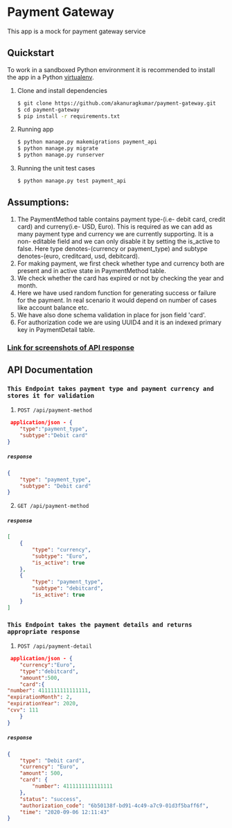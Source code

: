 # Payment Gateway
This app is a mock for payment gateway service
## Quickstart

To work in a sandboxed Python environment it is recommended to install the app in a Python [virtualenv](https://pypi.python.org/pypi/virtualenv).

1. Clone and install dependencies

    ```bash
    $ git clone https://github.com/akanuragkumar/payment-gateway.git
    $ cd payment-gateway
    $ pip install -r requirements.txt
    ```

2. Running app

   ```bash
   $ python manage.py makemigrations payment_api
   $ python manage.py migrate
   $ python manage.py runserver
   ``` 
3. Running the unit test cases

   ```bash
   $ python manage.py test payment_api
   ``` 
## Assumptions:
1. The PaymentMethod table contains payment type-(i.e- debit card, credit card) and curreny(i.e- USD, Euro). This is required as we can add as many payment type and currency we are currently supporting. It is a non- editable field and we can only disable it by setting the is_active to false. Here type denotes-(currency or payment_type) and subtype denotes-(euro, creditcard, usd, debitcard).
2. For making payment, we first check whether type and currency both are present and in active state in PaymentMethod table.
3. We check whether the card has expired or not by checking the year and month.
4. Here we have used random function for generating success or failure for the payment. In real scenario it would depend on number of cases like account balance etc.
5. We have also done schema validation in place for json field 'card'.
6. For authorization code we are using UUID4 and it is an indexed primary key in PaymentDetail table.

### [Link for screenshots of API response](https://github.com/akanuragkumar/payment-gateway/tree/master/screenshots)   
## API Documentation 

### `This Endpoint takes payment type and payment currency and stores it for validation` 

1. `POST /api/payment-method` 

```json
 application/json - {
    "type":"payment_type",
    "subtype":"Debit card"
}
```
##### `response`

```json
{
    "type": "payment_type",
    "subtype": "Debit card"
}   
```
2. `GET /api/payment-method` 

##### `response`

```json
[
    {
        "type": "currency",
        "subtype": "Euro",
        "is_active": true
    },
    {
        "type": "payment_type",
        "subtype": "debitcard",
        "is_active": true
    }
]
```    

### `This Endpoint takes the payment details and returns appropriate response ` 

1. `POST /api/payment-detail` 

```json
 application/json - {
    "currency":"Euro",
    "type":"debitcard",
    "amount":500,
    "card":{
"number": 4111111111111111,
"expirationMonth": 2,
"expirationYear": 2020,
"cvv": 111
    }   
}
```

##### `response`

```json
{
    "type": "Debit card",
    "currency": "Euro",
    "amount": 500,
    "card": {
        "number": 4111111111111111
    },
    "status": "success",
    "authorization_code": "6b50138f-bd91-4c49-a7c9-01d3f5baff6f",
    "time": "2020-09-06 12:11:43"
}
```    


